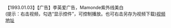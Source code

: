 【1993.01.03】【广告】李英爱广告，Mamonde紫外线美白             
(提示：右击视频，勾选“显示控件”，可控制播放。也可右击另存为视频下载)[视频地址](https://video.h5.weibo.cn/1034:4367999436539543/4368000016516332)